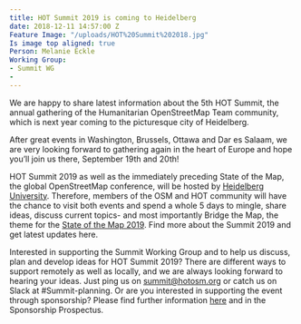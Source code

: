 ```yaml
---
title: HOT Summit 2019 is coming to Heidelberg
date: 2018-12-11 14:57:00 Z
Feature Image: "/uploads/HOT%20Summit%202018.jpg"
Is image top aligned: true
Person: Melanie Eckle
Working Group:
- Summit WG
- 
---
```


We are happy to share latest information about the 5th HOT Summit, the annual gathering of the Humanitarian OpenStreetMap Team community, which is next year coming to the picturesque city of Heidelberg.

After great events in Washington, Brussels, Ottawa and Dar es Salaam, we are very looking forward to gathering again in the heart of Europe and hope you’ll join us there, September 19th and 20th!

HOT Summit 2019 as well as the immediately preceding State of the Map, the global OpenStreetMap conference, will be hosted by [Heidelberg University](https://2019.stateofthemap.org/). Therefore, members of the OSM and HOT community will have the chance to visit both events and spend a whole 5 days to mingle, share ideas, discuss current topics- and most importantly Bridge the Map, the theme for the [State of the Map 2019](http://summit2019.hotosm.org/). Find more about the Summit 2019 and get latest updates here.

Interested in supporting the Summit Working Group and to help us discuss, plan and develop ideas for HOT Summit 2019? There are different ways to support remotely as well as locally, and we are always looking forward to hearing your ideas. Just ping us on summit@hotosm.org or catch us on Slack at #Summit-planning.
Or are you interested in supporting the event through sponsorship? Please find further information [here](http://summit2019.hotosm.org/sponsorship/) and in the Sponsorship Prospectus.  
